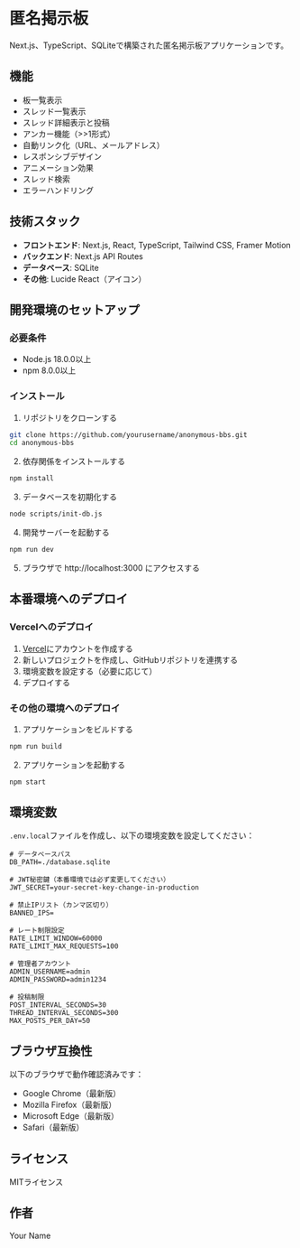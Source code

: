 # 匿名掲示板

Next.js、TypeScript、SQLiteで構築された匿名掲示板アプリケーションです。

## 機能

- 板一覧表示
- スレッド一覧表示
- スレッド詳細表示と投稿
- アンカー機能（>>1形式）
- 自動リンク化（URL、メールアドレス）
- レスポンシブデザイン
- アニメーション効果
- スレッド検索
- エラーハンドリング

## 技術スタック

- **フロントエンド**: Next.js, React, TypeScript, Tailwind CSS, Framer Motion
- **バックエンド**: Next.js API Routes
- **データベース**: SQLite
- **その他**: Lucide React（アイコン）

## 開発環境のセットアップ

### 必要条件

- Node.js 18.0.0以上
- npm 8.0.0以上

### インストール

1. リポジトリをクローンする

```bash
git clone https://github.com/yourusername/anonymous-bbs.git
cd anonymous-bbs
```

2. 依存関係をインストールする

```bash
npm install
```

3. データベースを初期化する

```bash
node scripts/init-db.js
```

4. 開発サーバーを起動する

```bash
npm run dev
```

5. ブラウザで http://localhost:3000 にアクセスする

## 本番環境へのデプロイ

### Vercelへのデプロイ

1. [Vercel](https://vercel.com/)にアカウントを作成する
2. 新しいプロジェクトを作成し、GitHubリポジトリを連携する
3. 環境変数を設定する（必要に応じて）
4. デプロイする

### その他の環境へのデプロイ

1. アプリケーションをビルドする

```bash
npm run build
```

2. アプリケーションを起動する

```bash
npm start
```

## 環境変数

`.env.local`ファイルを作成し、以下の環境変数を設定してください：

```
# データベースパス
DB_PATH=./database.sqlite

# JWT秘密鍵（本番環境では必ず変更してください）
JWT_SECRET=your-secret-key-change-in-production

# 禁止IPリスト（カンマ区切り）
BANNED_IPS=

# レート制限設定
RATE_LIMIT_WINDOW=60000
RATE_LIMIT_MAX_REQUESTS=100

# 管理者アカウント
ADMIN_USERNAME=admin
ADMIN_PASSWORD=admin1234

# 投稿制限
POST_INTERVAL_SECONDS=30
THREAD_INTERVAL_SECONDS=300
MAX_POSTS_PER_DAY=50
```

## ブラウザ互換性

以下のブラウザで動作確認済みです：

- Google Chrome（最新版）
- Mozilla Firefox（最新版）
- Microsoft Edge（最新版）
- Safari（最新版）

## ライセンス

MITライセンス

## 作者

Your Name